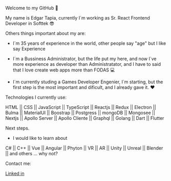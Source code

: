 Welcome to my GitHub 👋

My name is Edgar Tapia, currently I´m working as Sr. React Frontend Developer in Softtek 😎

Others things important about my are: 

 - I´m 35 years of experience in the world, other people say "age" but I like say Experience 

 - I´m a Bussiness Administrator, but the life put my here, and now I´ve more experience as developer than Administratator, and I have to said that I love create web apps more than FODAS 💻

 - I´m currently studing a Games Developer Engenier, I´m starting, but the first step is the most important and dificult, and I already gave it. ❤️

Technologies I currently use:

HTML ||  CSS || JavaScript || TypeScript || Reactjs || Redux || Electron || Bulma || MaterialUI || Boostrap || Postgress || mongoDB || Mongosee || Nextjs || Apollo Server || Apollo Cliente || Graphql || Golang || Dart || Flutter

Next steps.

- I would like to learn about

C# || C++ || Vue || Angular || Phyton || VR || AR || Unity || Unreal || Blender || and others ... why not?

Contact me: 

<a href="www.linkedin.com/in/edgar-tapiaL">Linked in</a>



